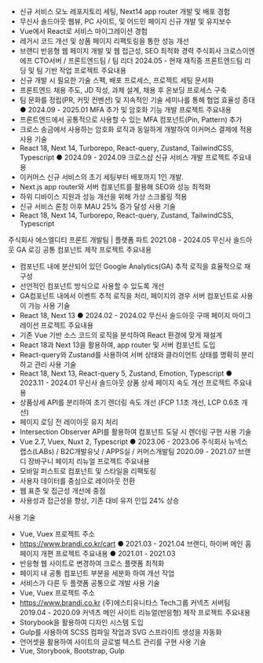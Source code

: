 - 신규 서비스 모노 레포지토리 세팅, Next14 app router 개발 및 배포 경험
- 무신사 솔드아웃 웹뷰, PC 사이트, 및 어드민 페이지 신규 개발 및 유지보수
- Vue에서 React로 서비스 마이그레이션 경험
- 레거시 코드 개선 및 상품 페이지 리팩토링을 통한 성능 개선
- 브랜디 반응형 웹 페이지 개발 및 웹 접근성, SEO 최적화
경력 주식회사 크로스이엔에프
CTO서버 / 프론트엔드팀 / 팀 리더
2024.05 - 현재 재직중
프론트엔드팀 리딩 및 팀 기반 작업
프로젝트 주요내용
- 신규 개발 시 필요한 기술 스펙, 배포 프로세스, 프로젝트 세팅 문서화
- 프론트엔드 채용 주도, JD 작성, 과제 설계, 채용 후 온보딩 프로세스 구축
- 팀 문화를 정립(PR, 커밋 컨벤션) 및 지속적인 기술 세미나를 통해 협업 효율성 증대
● 2024.09 - 2025.01
MFA 추가 및 암호화 기능 개발
프로젝트 주요내용
- 프론트엔드에서 공통적으로 사용할 수 있는 MFA 컴포넌트(Pin, Pattern) 추가
- 크로스 송금에서 사용하는 암호화 로직과 동일하게 개발하여 이커머스 결제에 적용
사용 기술
- React 18, Next 14, Turborepo, React-query, Zustand, TailwindCSS, Typescript
● 2024.09 - 2024.09
크로스샵 신규 서비스 개발
프로젝트 주요내용
- 이커머스 신규 서비스의 초기 세팅부터 배포까지 1인 개발.
- Next.js app router와 서버 컴포넌트를 활용해 SEO와 성능 최적화
- 하위 디바이스 지원과 성능 개선을 위해 가상 스크롤링 적용
- 신규 서비스 론칭 이후 MAU 25% 증가 달성
사용 기술
- React 18, Next 14, Turborepo, React-query, Zustand, TailwindCSS, Typescript

주식회사 에스엘디티
프론트 개발팀 | 플랫폼 파트
2021.08 - 2024.05
무신사 솔드아웃 GA 로깅 공통 컴포넌트 제작
프로젝트 주요내용
- 컴포넌트 내에 분산되어 있던 Google Analytics(GA) 추적 로직을 효율적으로 재구성
- 선언적인 컴포넌트 방식으로 사용할 수 있도록 개선
- GA컴포넌트 내에서 이벤트 추적 로직을 처리, 페이지의 경우 서버 컴포넌트로 사용이 가능
사용 기술
- React 18, Next 13
● 2024.02 - 2024.02
무신사 솔드아웃 구매 페이지 마이그레이션
프로젝트 주요내용
- 기존 Vue 기반 소스 코드의 로직을 분석하여 React 환경에 맞게 재설계
- React 18과 Next 13을 활용하여, app router 및 서버 컴포넌트 도입
- React-query와 Zustand를 사용하여 서버 상태와 클라이언트 상태를 명확히 분리하고 관리
사용 기술
- React 18, Next 13, React-query 5, Zustand, Emotion, Typescript
● 2023.11 - 2024.01
무신사 솔드아웃 상품 상세 페이지 속도 개선
프로젝트 주요내용
- 상품상세 API를 분리하여 초기 렌더링 속도 개선 (FCP 1.1초 개선, LCP 0.6초 개선)
- 페이지 로딩 전 레이아웃 유지 처리
- Intersection Observer API를 활용하여 컴포넌트 도달 시 렌더링 구현
사용 기술
- Vue 2.7, Vuex, Nuxt 2, Typescript
● 2023.06 - 2023.06
주식회사 뉴넥스
랩스(LABs) / B2C개발유닛 / APPS실 / 커머스개발팀
2020.09 - 2021.07
브랜디 장바구니 페이지 리뉴얼
프로젝트 주요내용
- 모바일 퍼스트로 컴포넌트 및 스타일을 리팩토링
- 사용자 데이터를 중심으로 레이아웃 전환
- 웹 표준 및 접근성 개선에 중점
- 사용성과 접근성을 향상, 기존 대비 유저 인입 24% 상승

사용 기술
- Vue, Vuex
프로젝트 주소
- https://www.brandi.co.kr/cart
● 2021.03 - 2021.04
브랜디, 하이버 메인 홈 페이지 개편
프로젝트 주요내용
● 2021.01 - 2021.03
- 반응형 웹 사이트로 변경하여 크로스 플랫폼 최적화
- 페이지 내 공통 컴포넌트 부분을 세분화 하여 개선 작업
- 서비스가 다른 두 플랫폼 공통으로 개발
사용 기술
- Vue, Vuex
프로젝트 주소
- https://www.brandi.co.kr
(주)에스티유니타스
Tech그룹 커넥츠 서버팀
2019.04 - 2020.09
커넥츠 메인 사이트 리뉴얼(반응형) 제작
프로젝트 주요내용
- Storybook을 활용하여 디자인 시스템 도입
- Gulp를 사용하여 SCSS 컴파일 작업과 SVG 스프라이트 생성을 자동화
- 언어셋을 활용하여 사이트의 글로벌 텍스트 관리를 구현
사용 기술
- Vue, Storybook, Bootstrap, Gulp